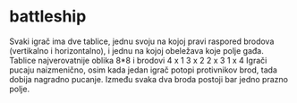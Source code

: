# battleship


Svaki igrač ima dve tablice, jednu svoju na kojoj pravi raspored brodova (vertikalno i horizontalno),
i jednu na kojoj obeležava koje polje gađa. Tablice najverovatnije oblika 8*8 i brodovi
4 x 1
3 x 2
2 x 3
1 x 4
Igrači pucaju naizmenično, osim kada jedan igrač potopi protivnikov brod, tada dobija nagradno 
pucanje. Između svaka dva broda postoji bar jedno prazno polje.
